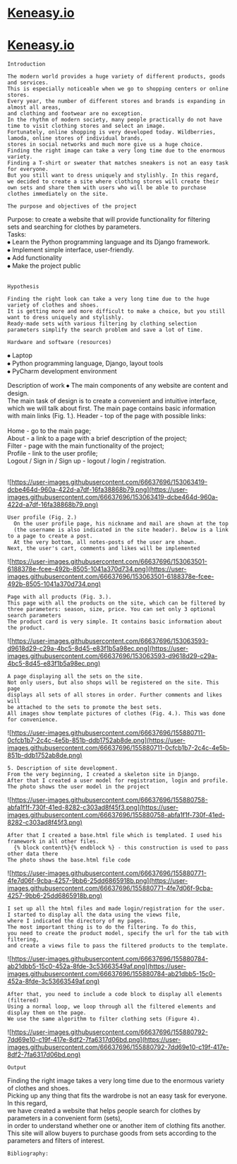 # [Keneasy.io](http://keneasy.io/)

# [Keneasy.io](http://keneasy.io/)

`Introduction`

```
The modern world provides a huge variety of different products, goods and services.
This is especially noticeable when we go to shopping centers or online stores.
Every year, the number of different stores and brands is expanding in almost all areas,
and clothing and footwear are no exception.
In the rhythm of modern society, many people practically do not have time to visit clothing stores and select an image.
Fortunately, online shopping is very developed today. Wildberries, lamoda, online stores of individual brands,
stores in social networks and much more give us a huge choice.
Finding the right image can take a very long time due to the enormous variety.
Finding a T-shirt or sweater that matches sneakers is not an easy task for everyone.
But you still want to dress uniquely and stylishly. In this regard,
we decided to create a site where clothing stores will create their
own sets and share them with users who will be able to purchase clothes immediately on the site.

```

`The purpose and objectives of the project`

Purpose: to create a website that will provide functionality for filtering<br>
sets and searching for clothes by parameters.<br>
Tasks:<br>
⦁ Learn the Python programming language and its Django framework.<br>
⦁ Implement simple interface, user-friendly.<br>
⦁ Add functionality<br>
⦁ Make the project public<br><br>

`Hypothesis`

```
Finding the right look can take a very long time due to the huge variety of clothes and shoes.
It is getting more and more difficult to make a choice, but you still want to dress uniquely and stylishly.
Ready-made sets with various filtering by clothing selection parameters simplify the search problem and save a lot of time.

```

`Hardware and software (resources)`

⦁ Laptop <br>
⦁ Python programming language, Django, layout tools <br>
⦁ PyCharm development environment<br>

Description of work ⦁ The main components of any website are content and design.<br>
The main task of design is to create a convenient and intuitive interface,<br>
which we will talk about first. The main page contains basic information<br>
with main links (Fig. 1.). Header - top of the page with possible links:<br>
<br>
Home - go to the main page;<br>
About - a link to a page with a brief description of the project;<br>
Filter - page with the main functionality of the project;<br>
Profile - link to the user profile;<br>
Logout / Sign in / Sign up - logout / login / registration.<br><br>

![https://user-images.githubusercontent.com/66637696/153063419-dcbe464d-960a-422d-a7df-16fa38868b79.png](https://user-images.githubusercontent.com/66637696/153063419-dcbe464d-960a-422d-a7df-16fa38868b79.png)

```
User profile (Fig. 2.)
  On the user profile page, his nickname and mail are shown at the top
  (the username is also indicated in the site header). Below is a link to a page to create a post.
  At the very bottom, all notes-posts of the user are shown.
Next, the user's cart, comments and likes will be implemented

```

![https://user-images.githubusercontent.com/66637696/153063501-6188378e-fcee-492b-8505-1041a370d734.png](https://user-images.githubusercontent.com/66637696/153063501-6188378e-fcee-492b-8505-1041a370d734.png)

```
Page with all products (Fig. 3.).
This page with all the products on the site, which can be filtered by
three parameters: season, size, price. You can set only 3 optional search parameters
The product card is very simple. It contains basic information about the product.

```

![https://user-images.githubusercontent.com/66637696/153063593-d9618d29-c29a-4bc5-8d45-e83f1b5a98ec.png](https://user-images.githubusercontent.com/66637696/153063593-d9618d29-c29a-4bc5-8d45-e83f1b5a98ec.png)

```
A page displaying all the sets on the site.
Not only users, but also shops will be registered on the site. This page
displays all sets of all stores in order. Further comments and likes will
be attached to the sets to promote the best sets.
All images show template pictures of clothes (Fig. 4.). This was done for convenience.

```

![https://user-images.githubusercontent.com/66637696/155880711-0cfcb1b7-2c4c-4e5b-851b-ddb1752ab8de.png](https://user-images.githubusercontent.com/66637696/155880711-0cfcb1b7-2c4c-4e5b-851b-ddb1752ab8de.png)

```
5. Description of site development.
From the very beginning, I created a skeleton site in Django.
After that I created a user model for registration, login and profile.
The photo shows the user model in the project

```

![https://user-images.githubusercontent.com/66637696/155880758-abfa1f1f-730f-41ed-8282-c303ad8f45f3.png](https://user-images.githubusercontent.com/66637696/155880758-abfa1f1f-730f-41ed-8282-c303ad8f45f3.png)

```
After that I created a base.html file which is templated. I used his framework in all other files.
  {% block content%}{% endblock %} - this construction is used to pass other data there
The photo shows the base.html file code

```

![https://user-images.githubusercontent.com/66637696/155880771-4fe7d06f-9cba-4257-9bb6-25dd6865918b.png](https://user-images.githubusercontent.com/66637696/155880771-4fe7d06f-9cba-4257-9bb6-25dd6865918b.png)

```
I set up all the html files and made login/registration for the user.
I started to display all the data using the views file,
where I indicated the directory of my pages.
The most important thing is to do the filtering. To do this,
you need to create the product model, specify the url for the tab with filtering,
and create a views file to pass the filtered products to the template.

```

![https://user-images.githubusercontent.com/66637696/155880784-ab21dbb5-15c0-452a-8fde-3c53663549af.png](https://user-images.githubusercontent.com/66637696/155880784-ab21dbb5-15c0-452a-8fde-3c53663549af.png)

```
After that, you need to include a code block to display all elements (filtered)
Using a normal loop, we loop through all the filtered elements and display them on the page.
We use the same algorithm to filter clothing sets (Figure 4).

```

![https://user-images.githubusercontent.com/66637696/155880792-7dd69e10-c19f-417e-8df2-7fa6317d06bd.png](https://user-images.githubusercontent.com/66637696/155880792-7dd69e10-c19f-417e-8df2-7fa6317d06bd.png)

`Output`

Finding the right image takes a very long time due to the enormous variety of clothes and shoes.<br>
Picking up any thing that fits the wardrobe is not an easy task for everyone. In this regard,<br>
we have created a website that helps people search for clothes by parameters in a convenient form (sets),<br>
in order to understand whether one or another item of clothing fits another.<br>
This site will allow buyers to purchase goods from sets according to the parameters and filters of interest.<br>

`Bibliography:`
